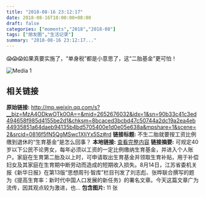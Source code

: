 ```yaml
---
title: "2018-08-16 23:12:17"
date: 2018-08-16T10:00:00+08:00
draft: false
categories: ["moments","2018","2018-08"]
tags: ["朋友圈","生活记录"]
summary: "2018-08-16 23:12:17..."
---
```


😱😱😱如果真要实施了，“单身税”都是小意思了，这“二胎基金”更可怕！

![Media 1](/Moments/photos/2018-08-16/201808162312170.jpg)

## 相关链接

**原始链接:** http://mp.weixin.qq.com/s?__biz=MzA4ODkwOTk0OA==&mid=2652676032&idx=1&sn=90b33c41c3ed494658f985d4155be2d1&chksm=8bcaced3bcbd47c50744a2dc19a2ea4eb44935851a64daeb94135b4bd5705400e1d0e05e638a&mpshare=1&scene=2&srcid=0816f5fN5QgMSwc1XIjYx5Sz#rd
**链接标题:** 不生二胎就要按工资比例缴到退休的“生育基金”是怎么回事？
**本地链接:** [查看完整内容](/link_content/2018/08/2018-08-16/link_content/)
**链接摘要:** 可规定40岁以下公民不论男女，每年必须以工资的一定比例缴纳生育基金，并进入个人账户。家庭在生育第二胎及以上时，可申请取出生育基金并领取生育补贴，用于补偿妇女及其家庭在生育期中断劳动而造成的短期收入损失。8月14日，江苏省委机关报《新华日报》在第13版“思想周刊·智库”栏目刊发了刘志彪、张晔联合撰写的题为《提高生育率：新时代中国人口发展的新任务》的署名文章。今天这篇文章广为流传，因其观点较为激进，也...
**包含图片:** 11 张

